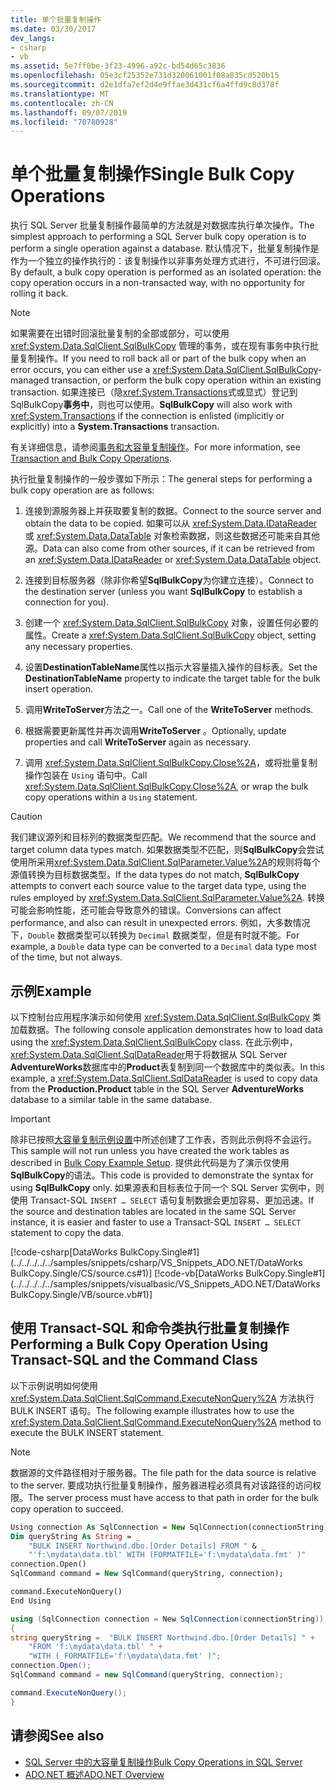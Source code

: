 ```yaml
---
title: 单个批量复制操作
ms.date: 03/30/2017
dev_langs:
- csharp
- vb
ms.assetid: 5e7ff0be-3f23-4996-a92c-bd54d65c3836
ms.openlocfilehash: 05e3cf25352e731d320061001f08a835cd520b15
ms.sourcegitcommit: d2e1dfa7ef2d4e9ffae3d431cf6a4ffd9c8d378f
ms.translationtype: MT
ms.contentlocale: zh-CN
ms.lasthandoff: 09/07/2019
ms.locfileid: "70780928"
---
```

# <a name="single-bulk-copy-operations"></a><span data-ttu-id="33f8f-102">单个批量复制操作</span><span class="sxs-lookup"><span data-stu-id="33f8f-102">Single Bulk Copy Operations</span></span>

<span data-ttu-id="33f8f-103">执行 SQL Server 批量复制操作最简单的方法就是对数据库执行单次操作。</span><span class="sxs-lookup"><span data-stu-id="33f8f-103">The simplest approach to performing a SQL Server bulk copy operation is to perform a single operation against a database.</span></span> <span data-ttu-id="33f8f-104">默认情况下，批量复制操作是作为一个独立的操作执行的：该复制操作以非事务处理方式进行，不可进行回滚。</span><span class="sxs-lookup"><span data-stu-id="33f8f-104">By default, a bulk copy operation is performed as an isolated operation: the copy operation occurs in a non-transacted way, with no opportunity for rolling it back.</span></span>

> [!NOTE]
> <span data-ttu-id="33f8f-105">如果需要在出错时回滚批量复制的全部或部分，可以使用 <xref:System.Data.SqlClient.SqlBulkCopy> 管理的事务，或在现有事务中执行批量复制操作。</span><span class="sxs-lookup"><span data-stu-id="33f8f-105">If you need to roll back all or part of the bulk copy when an error occurs, you can either use a <xref:System.Data.SqlClient.SqlBulkCopy>-managed transaction, or perform the bulk copy operation within an existing transaction.</span></span> <span data-ttu-id="33f8f-106">如果连接已（隐<xref:System.Transactions>式或显式）登记到 SqlBulkCopy**事务中**，则也可以使用。</span><span class="sxs-lookup"><span data-stu-id="33f8f-106">**SqlBulkCopy** will also work with <xref:System.Transactions> if the connection is enlisted (implicitly or explicitly) into a **System.Transactions** transaction.</span></span>
>
> <span data-ttu-id="33f8f-107">有关详细信息，请参阅[事务和大容量复制操作](transaction-and-bulk-copy-operations.md)。</span><span class="sxs-lookup"><span data-stu-id="33f8f-107">For more information, see [Transaction and Bulk Copy Operations](transaction-and-bulk-copy-operations.md).</span></span>

<span data-ttu-id="33f8f-108">执行批量复制操作的一般步骤如下所示：</span><span class="sxs-lookup"><span data-stu-id="33f8f-108">The general steps for performing a bulk copy operation are as follows:</span></span>

1. <span data-ttu-id="33f8f-109">连接到源服务器上并获取要复制的数据。</span><span class="sxs-lookup"><span data-stu-id="33f8f-109">Connect to the source server and obtain the data to be copied.</span></span> <span data-ttu-id="33f8f-110">如果可以从 <xref:System.Data.IDataReader> 或 <xref:System.Data.DataTable> 对象检索数据，则这些数据还可能来自其他源。</span><span class="sxs-lookup"><span data-stu-id="33f8f-110">Data can also come from other sources, if it can be retrieved from an <xref:System.Data.IDataReader> or <xref:System.Data.DataTable> object.</span></span>

2. <span data-ttu-id="33f8f-111">连接到目标服务器（除非你希望**SqlBulkCopy**为你建立连接）。</span><span class="sxs-lookup"><span data-stu-id="33f8f-111">Connect to the destination server (unless you want **SqlBulkCopy** to establish a connection for you).</span></span>

3. <span data-ttu-id="33f8f-112">创建一个 <xref:System.Data.SqlClient.SqlBulkCopy> 对象，设置任何必要的属性。</span><span class="sxs-lookup"><span data-stu-id="33f8f-112">Create a <xref:System.Data.SqlClient.SqlBulkCopy> object, setting any necessary properties.</span></span>

4. <span data-ttu-id="33f8f-113">设置**DestinationTableName**属性以指示大容量插入操作的目标表。</span><span class="sxs-lookup"><span data-stu-id="33f8f-113">Set the **DestinationTableName** property to indicate the target table for the bulk insert operation.</span></span>

5. <span data-ttu-id="33f8f-114">调用**WriteToServer**方法之一。</span><span class="sxs-lookup"><span data-stu-id="33f8f-114">Call one of the **WriteToServer** methods.</span></span>

6. <span data-ttu-id="33f8f-115">根据需要更新属性并再次调用**WriteToServer** 。</span><span class="sxs-lookup"><span data-stu-id="33f8f-115">Optionally, update properties and call **WriteToServer** again as necessary.</span></span>

7. <span data-ttu-id="33f8f-116">调用 <xref:System.Data.SqlClient.SqlBulkCopy.Close%2A>，或将批量复制操作包装在 `Using` 语句中。</span><span class="sxs-lookup"><span data-stu-id="33f8f-116">Call <xref:System.Data.SqlClient.SqlBulkCopy.Close%2A>, or wrap the bulk copy operations within a `Using` statement.</span></span>

> [!CAUTION]
> <span data-ttu-id="33f8f-117">我们建议源列和目标列的数据类型匹配。</span><span class="sxs-lookup"><span data-stu-id="33f8f-117">We recommend that the source and target column data types match.</span></span> <span data-ttu-id="33f8f-118">如果数据类型不匹配，则**SqlBulkCopy**会尝试使用所采用<xref:System.Data.SqlClient.SqlParameter.Value%2A>的规则将每个源值转换为目标数据类型。</span><span class="sxs-lookup"><span data-stu-id="33f8f-118">If the data types do not match, **SqlBulkCopy** attempts to convert each source value to the target data type, using the rules employed by <xref:System.Data.SqlClient.SqlParameter.Value%2A>.</span></span> <span data-ttu-id="33f8f-119">转换可能会影响性能，还可能会导致意外的错误。</span><span class="sxs-lookup"><span data-stu-id="33f8f-119">Conversions can affect performance, and also can result in unexpected errors.</span></span> <span data-ttu-id="33f8f-120">例如，大多数情况下，`Double` 数据类型可以转换为 `Decimal` 数据类型，但是有时就不能。</span><span class="sxs-lookup"><span data-stu-id="33f8f-120">For example, a `Double` data type can be converted to a `Decimal` data type most of the time, but not always.</span></span>

## <a name="example"></a><span data-ttu-id="33f8f-121">示例</span><span class="sxs-lookup"><span data-stu-id="33f8f-121">Example</span></span>

<span data-ttu-id="33f8f-122">以下控制台应用程序演示如何使用 <xref:System.Data.SqlClient.SqlBulkCopy> 类加载数据。</span><span class="sxs-lookup"><span data-stu-id="33f8f-122">The following console application demonstrates how to load data using the <xref:System.Data.SqlClient.SqlBulkCopy> class.</span></span> <span data-ttu-id="33f8f-123">在此示例中， <xref:System.Data.SqlClient.SqlDataReader>用于将数据从 SQL Server **AdventureWorks**数据库中的**Product**表复制到同一个数据库中的类似表。</span><span class="sxs-lookup"><span data-stu-id="33f8f-123">In this example, a <xref:System.Data.SqlClient.SqlDataReader> is used to copy data from the **Production.Product** table in the SQL Server **AdventureWorks** database to a similar table in the same database.</span></span>

> [!IMPORTANT]
> <span data-ttu-id="33f8f-124">除非已按照[大容量复制示例设置](bulk-copy-example-setup.md)中所述创建了工作表，否则此示例将不会运行。</span><span class="sxs-lookup"><span data-stu-id="33f8f-124">This sample will not run unless you have created the work tables as described in [Bulk Copy Example Setup](bulk-copy-example-setup.md).</span></span> <span data-ttu-id="33f8f-125">提供此代码是为了演示仅使用**SqlBulkCopy**的语法。</span><span class="sxs-lookup"><span data-stu-id="33f8f-125">This code is provided to demonstrate the syntax for using **SqlBulkCopy** only.</span></span> <span data-ttu-id="33f8f-126">如果源表和目标表位于同一个 SQL Server 实例中，则使用 Transact-SQL `INSERT … SELECT` 语句复制数据会更加容易、更加迅速。</span><span class="sxs-lookup"><span data-stu-id="33f8f-126">If the source and destination tables are located in the same SQL Server instance, it is easier and faster to use a Transact-SQL `INSERT … SELECT` statement to copy the data.</span></span>

[!code-csharp[DataWorks BulkCopy.Single#1](../../../../../samples/snippets/csharp/VS_Snippets_ADO.NET/DataWorks BulkCopy.Single/CS/source.cs#1)]
[!code-vb[DataWorks BulkCopy.Single#1](../../../../../samples/snippets/visualbasic/VS_Snippets_ADO.NET/DataWorks BulkCopy.Single/VB/source.vb#1)]

## <a name="performing-a-bulk-copy-operation-using-transact-sql-and-the-command-class"></a><span data-ttu-id="33f8f-127">使用 Transact-SQL 和命令类执行批量复制操作</span><span class="sxs-lookup"><span data-stu-id="33f8f-127">Performing a Bulk Copy Operation Using Transact-SQL and the Command Class</span></span>

<span data-ttu-id="33f8f-128">以下示例说明如何使用 <xref:System.Data.SqlClient.SqlCommand.ExecuteNonQuery%2A> 方法执行 BULK INSERT 语句。</span><span class="sxs-lookup"><span data-stu-id="33f8f-128">The following example illustrates how to use the <xref:System.Data.SqlClient.SqlCommand.ExecuteNonQuery%2A> method to execute the BULK INSERT statement.</span></span>

> [!NOTE]
> <span data-ttu-id="33f8f-129">数据源的文件路径相对于服务器。</span><span class="sxs-lookup"><span data-stu-id="33f8f-129">The file path for the data source is relative to the server.</span></span> <span data-ttu-id="33f8f-130">要成功执行批量复制操作，服务器进程必须具有对该路径的访问权限。</span><span class="sxs-lookup"><span data-stu-id="33f8f-130">The server process must have access to that path in order for the bulk copy operation to succeed.</span></span>

```vb
Using connection As SqlConnection = New SqlConnection(connectionString)
Dim queryString As String = _
    "BULK INSERT Northwind.dbo.[Order Details] FROM " & _
    "'f:\mydata\data.tbl' WITH (FORMATFILE='f:\mydata\data.fmt' )"
connection.Open()
SqlCommand command = New SqlCommand(queryString, connection);

command.ExecuteNonQuery()
End Using
```

```csharp
using (SqlConnection connection = New SqlConnection(connectionString))
{
string queryString =  "BULK INSERT Northwind.dbo.[Order Details] " +
    "FROM 'f:\mydata\data.tbl' " +
    "WITH ( FORMATFILE='f:\mydata\data.fmt' )";
connection.Open();
SqlCommand command = new SqlCommand(queryString, connection);

command.ExecuteNonQuery();
}
```

## <a name="see-also"></a><span data-ttu-id="33f8f-131">请参阅</span><span class="sxs-lookup"><span data-stu-id="33f8f-131">See also</span></span>

- [<span data-ttu-id="33f8f-132">SQL Server 中的大容量复制操作</span><span class="sxs-lookup"><span data-stu-id="33f8f-132">Bulk Copy Operations in SQL Server</span></span>](bulk-copy-operations-in-sql-server.md)
- [<span data-ttu-id="33f8f-133">ADO.NET 概述</span><span class="sxs-lookup"><span data-stu-id="33f8f-133">ADO.NET Overview</span></span>](../ado-net-overview.md)
